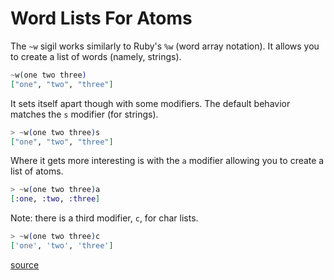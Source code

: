 # Word Lists For Atoms

The `~w` sigil works similarly to Ruby's `%w` (word array notation). It
allows you to create a list of words (namely, strings).

```elixir
~w(one two three)
["one", "two", "three"]
```

It sets itself apart though with some modifiers. The default behavior
matches the `s` modifier (for strings).

```elixir
> ~w(one two three)s
["one", "two", "three"]
```

Where it gets more interesting is with the `a` modifier allowing you to
create a list of atoms.

```elixir
> ~w(one two three)a
[:one, :two, :three]
```

Note: there is a third modifier, `c`, for char lists.

```elixir
> ~w(one two three)c
['one', 'two', 'three']
```

[source](http://elixir-lang.org/getting-started/sigils.html)
